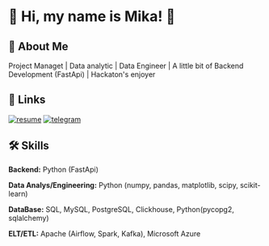 # 👋 Hi, my name is Mika! 👋

## 🚀 About Me
Project Managet | Data analytic | Data Engineer | A little bit of Backend Development (FastApi) | Hackaton's enjoyer

## 🔗 Links
[![resume](https://img.shields.io/badge/resume-000?style=for-the-badge&logo=ko-fi&logoColor=white)](https://drive.google.com/file/d/1MZuscX8TTnU1H-ISJ-fVoI5cBZ_iVh-d/view?usp=sharing)
[![telegram](https://img.shields.io/badge/telegram-1DA1F2?style=for-the-badge&logo=telegram&logoColor=white)](https://t.me/minkailtolabaev)


## 🛠 Skills
**Backend:** Python (FastApi)

**Data Analys/Engineering:** Python (numpy, pandas, matplotlib, scipy, scikit-learn)

**DataBase:** SQL, MySQL, PostgreSQL, Clickhouse, Python(pycopg2, sqlalchemy)

**ELT/ETL:** Apache (Airflow, Spark, Kafka), Microsoft Azure
